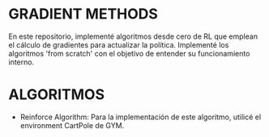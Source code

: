 # GRADIENT METHODS
En este repositorio, implementé algoritmos desde cero de RL que emplean el cálculo de gradientes para actualizar la política.
Implementé los algoritmos 'from scratch' con el objetivo de entender su funcionamiento interno.

# ALGORITMOS
- Reinforce Algorithm: Para la implementación de este algoritmo, utilicé el environment CartPole de GYM.  
